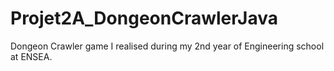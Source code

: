 # Projet2A_DongeonCrawlerJava
Dongeon Crawler game I realised during my 2nd year of Engineering school at ENSEA.
